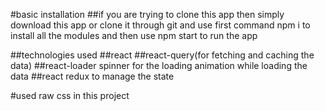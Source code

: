 #basic installation
##if you are trying to clone this app then simply download this app or clone it through git and use first command npm i to install all the modules and then use
npm start to run the app

##technologies used
##react
##react-query(for fetching and caching the data)
##react-loader spinner for the loading animation while loading the data
##react redux to manage the state


#used raw css in this project

